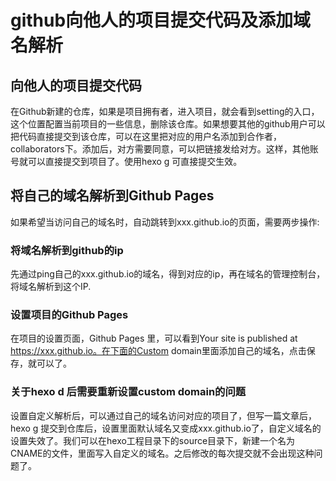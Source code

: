 
# github向他人的项目提交代码及添加域名解析

## 向他人的项目提交代码
在Github新建的仓库，如果是项目拥有者，进入项目，就会看到setting的入口，这个位置配置当前项目的一些信息，删除该仓库。如果想要其他的github用户可以把代码直接提交到该仓库，可以在这里把对应的用户名添加到合作者，collaborators下。添加后，对方需要同意，可以把链接发给对方。这样，其他账号就可以直接提交到项目了。使用hexo g 可直接提交生效。

## 将自己的域名解析到Github Pages
如果希望当访问自己的域名时，自动跳转到xxx.github.io的页面，需要两步操作:

### 将域名解析到github的ip
先通过ping自己的xxx.github.io的域名，得到对应的ip，再在域名的管理控制台，将域名解析到这个IP.
### 设置项目的Github Pages
在项目的设置页面，Github Pages 里，可以看到Your site is published at https://xxx.github.io。在下面的Custom domain里面添加自己的域名，点击保存，就可以了。

### 关于hexo d 后需要重新设置custom domain的问题
设置自定义解析后，可以通过自己的域名访问对应的项目了，但写一篇文章后，hexo g 提交到仓库后，设置里面默认域名又变成xxx.github.io了，自定义域名的设置失效了。我们可以在hexo工程目录下的source目录下，新建一个名为CNAME的文件，里面写入自定义的域名。之后修改的每次提交就不会出现这种问题了。

